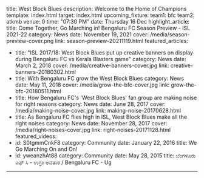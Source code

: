 title: West Block Blues
description: Welcome to the Home of Champions
template: index.html
target: index.html
upcoming_fixture:
  team1: bfc
  team2: atkmb
  venue: 0
  time: "07:30 PM"
  date: Thursday 16 Dec
highlight_article:
  title: Come Together, Go Marching in! Bengaluru FC Season Preview - ISL 2021-22
  category: News
  date: November 19, 2021
  cover: /media/season-preview-cover.png
  link: season-preview-20211119.html
featured_articles:
  - title: "ISL 2017/18: West Block Blues put up creative banners on display during Bengaluru FC vs Kerala Blasters game"
    category: News
    date: March 2, 2018
    cover: /media/creative-banners-cover.jpg
    link: creative-banners-20180302.html
  - title: With Bengaluru FC grow the West Block Blues
    category: News
    date: May 11, 2018
    cover: /media/grow-the-bfc-cover.jpg
    link: grow-the-bfc-20180511.html
  - title: How Bengaluru FC's 'West Block Blues' fan group are making noise for right reasons
    category: News
    date: June 28, 2017
    cover: /media/making-noise-cover.jpg
    link: making-noise-20170628.html
  - title: As Bengaluru FC flies high in ISL, West Block Blues make all the right noises
    category: News
    date: November 28, 2017
    cover: /media/right-noises-cover.jpg 
    link: right-noises-20171128.html
featured_videos:
  - id: S0tgmmCnkF8
    category: Community
    date: January 22, 2016
    title: We Go Marching On and On!
  - id: yweanzhAt88
    category: Community
    date: May 28, 2015
    title: ಬೆಂಗಳೂರು ಎಫ್ ಸಿ - ಉಗ್ರಂ ಅವತಾರ / Bengaluru FC - Ug        
---


